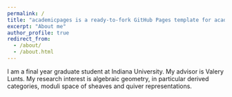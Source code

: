 ```yaml
---
permalink: /
title: "academicpages is a ready-to-fork GitHub Pages template for academic personal websites"
excerpt: "About me"
author_profile: true
redirect_from: 
  - /about/
  - /about.html
---
```



I am a final year graduate student at Indiana University. My advisor is Valery Lunts.
My research interest is algebraic geometry, in particular derived categories, moduli space of sheaves and quiver representations.
